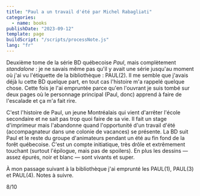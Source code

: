```yaml
---
title: "Paul a un travail d'été par Michel Rabagliati"
categories:
  - name: books
publishDate: "2023-09-12"
template: page
buildScript: "/scripts/processNote.js"
lang: "fr"
---
```


Deuxième tome de la série BD québecoise _Paul_, mais complètement *standalone* : je ne savais même pas qu'il y avait une série jusqu'au moment où j'ai vu l'étiquette de la bibliothèque : PAUL(2). Il me semble que j'avais déjà lu cette BD quelque part, en tout cas l'histoire m'a rappelé quelque chose. Cette fois je l'ai empruntée parce qu'en l'ouvrant je suis tombé sur deux pages où le personnage principal (Paul, donc) apprend à faire de l'escalade et ça m'a fait rire.

C'est l'histoire de Paul, un jeune Montréalais qui vient d'arrêter l'école secondaire et ne sait pas trop quoi faire de sa vie. Il fait un stage d'imprimeur mais l'abandonne quand l'opportunité d'un travail d'été (accompagnateur dans une colonie de vacances) se présente. La BD suit Paul et le reste du groupe d'animateurs pendant un été au fin fond de la forêt québecoise. C'est un compte initiatique, très drôle et extrêmement touchant (surtout l'épilogue, mais pas de spoilers). En plus les dessins — assez épurés, noir et blanc — sont vivants et super.

À mon passage suivant à la bibliothèque j'ai emprunté les PAUL(1), PAUL(3) et PAUL(4). Notes à suivre.

8/10
